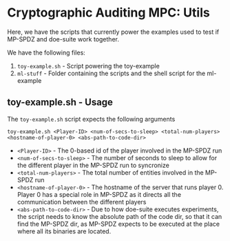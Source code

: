 # Cryptographic Auditing MPC: Utils

Here, we have the scripts that currently power the examples used to test if MP-SPDZ and doe-suite work together.

We have the following files:

1. `toy-example.sh` - Script powering the toy-example
2. `ml-stuff` - Folder containing the scripts and the shell script for the ml-example

## toy-example.sh - Usage
The `toy-example.sh` script expects the following arguments

```
toy-example.sh <Player-ID> <num-of-secs-to-sleep> <total-num-players> <hostname-of-player-0> <abs-path-to-code-dir>
```

- `<Player-ID>` - The 0-based id of the player involved in the MP-SPDZ run
- `<num-of-secs-to-sleep>` - The number of seconds to sleep to allow for the different player in the MP-SPDZ run to syncronize
- `<total-num-players>` - The total number of entities involved in the MP-SPDZ run
- `<hostname-of-player-0>` - The hostname of the server that runs player 0. Player 0 has a special role in MP-SPDZ as it directs all the communication between the different players
- `<abs-path-to-code-dir>` - Due to how doe-suite executes experiments, the script needs to know the absolute path of the code dir, so that it can find the MP-SPDZ dir, as MP-SPDZ expects to be executed at the place where all its binaries are located.
